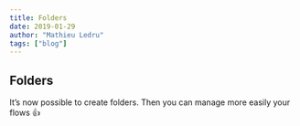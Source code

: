 ```yaml
---
title: Folders
date: 2019-01-29
author: "Mathieu Ledru"
tags: ["blog"]
---
```


## Folders

It’s now possible to create folders. Then you can manage more easily your flows 👍

